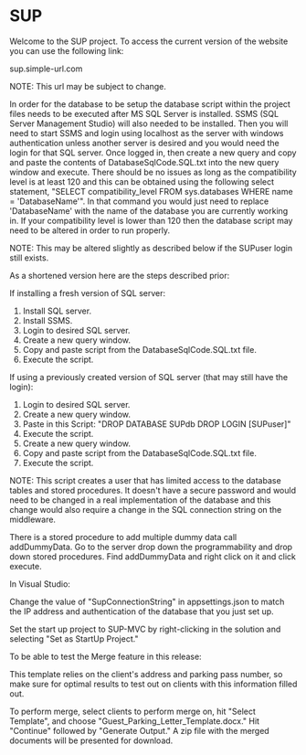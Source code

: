 # SUP
Welcome to the SUP project.
To access the current version of the website you can use the following link:

sup.simple-url.com

NOTE: This url may be subject to change. 

In order for the database to be setup the database script within the project files needs to be executed after MS SQL Server is installed. SSMS (SQL Server Management Studio) will also needed to be installed. Then you will need to start SSMS and login using localhost as the server with windows authentication unless another server is desired and you would need the login for that SQL server. Once logged in, then create a new query and copy and paste the contents of DatabaseSqlCode.SQL.txt into the new query window and execute. There should be no issues as long as the compatibility level is at least 120 and this can be obtained using the following select statement, "SELECT compatibility_level FROM sys.databases WHERE name = 'DatabaseName'". In that command you would just need to replace 'DatabaseName' with the name of the database you are currently working in. If your compatibility level is lower than 120 then the database script may need to be altered in order to run properly.

NOTE: This may be altered slightly as described below if the SUPuser login still exists.

As a shortened version here are the steps described prior:

If installing a fresh version of SQL server:

  1. Install SQL server.
  2. Install SSMS.
  3. Login to desired SQL server.
  4. Create a new query window.
  5. Copy and paste script from the DatabaseSqlCode.SQL.txt file.
  6. Execute the script.
  
If using a previously created version of SQL server (that may still have the login):

  1. Login to desired SQL server.
  2. Create a new query window.
  3. Paste in this Script:
      "DROP DATABASE SUPdb
      DROP LOGIN [SUPuser]"
  4. Execute the script.
  5. Create a new query window.
  6. Copy and paste script from the DatabaseSqlCode.SQL.txt file.
  7. Execute the script.

NOTE: This script creates a user that has limited access to the database tables and stored procedures. It doesn't have a secure password and would need to be changed in a real implementation of the database and this change would also require a change in the SQL connection string on the middleware.

There is a stored procedure to add multiple dummy data call addDummyData. Go to the server drop down the programmability and drop down stored procedures. Find addDummyData and right click on it and click execute.

In Visual Studio:

Change  the value of "SupConnectionString" in appsettings.json to match the IP address and authentication of the database that you just set up.

Set the start up project to SUP-MVC by right-clicking in the solution and selecting "Set as StartUp Project."

To be able to test the Merge feature in this release:

This template relies on the client's address and parking pass number, so make sure for optimal results to test out on clients with this information filled out.

To perform merge, select clients to perform merge on, hit "Select Template", and choose "Guest_Parking_Letter_Template.docx." Hit "Continue" followed by "Generate Output." A zip file with the merged documents will be presented for download.
